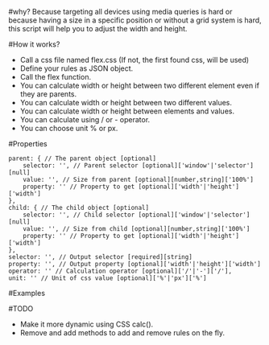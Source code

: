 #why?
Because targeting all devices using media queries is hard or because having a size in a specific position or without a grid system is hard, this script will help you to adjust the width and height.

#How it works?
* Call a css file named flex.css (If not, the first found css, will be used)
* Define your rules as JSON object.
* Call the flex function.
* You can calculate width or height between two different element even if they are parents.
* You can calculate width or height between two different values.
* You can calculate width or height between elements and values.
* You can calculate using / or - operator.
* You can choose unit % or px.

#Properties

    parent: { // The parent object [optional]
        selector: '', // Parent selector [optional]['window'|'selector'][null]
        value: '', // Size from parent [optional][number,string]['100%']
        property: '' // Property to get [optional]['width'|'height']['width']
    },
    child: { // The child object [optional]
        selector: '', // Child selector [optional]['window'|'selector'][null]
        value: '', // Size from child [optional][number,string]['100%']
        property: '' // Property to get [optional]['width'|'height']['width']
    },
    selector: '', // Output selector [required][string]
    property: '', // Output property [optional]['width'|'height']['width']
    operator: '' // Calculation operator [optional]['/'|'-']['/'],
    unit: '' // Unit of css value [optional]['%'|'px']['%']
    
#Examples

#TODO
* Make it more dynamic using CSS calc().
* Remove and add methods to add and remove rules on the fly.

